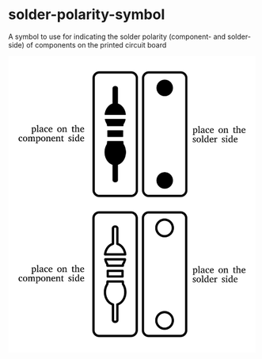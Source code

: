 # solder-polarity-symbol
A symbol to use for indicating the solder polarity (component- and solder-side) of components on the printed circuit board

<img src="solder-polarity-symbol-v1.png" width="500">

